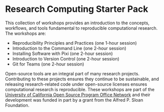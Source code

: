 # Research Computing Starter Pack

This collection of workshops provides an introduction to the concepts,
workflows, and tools fundamental to reproducible computational research. The
workshops are:

* Reproducibility Principles and Practices (one 1-hour session)
* Introduction to the Command Line (one 2-hour session)
* Installing Software with Pixi (one 2-hour session)
* Introduction to Version Control (one 2-hour session)
* Git for Teams (one 2-hour session)

Open-source tools are an integral part of many research projects. Contributing
to these projects ensures they continue to be sustainable, and releasing
research-related code under open-source licenses ensures computational research
is reproducible. These workshops are part of the [University of California Open
Source Program Office Network][ucospo] and their development was funded in part
by a grant from the Alfred P. Sloan Foundation.

[ucospo]: https://ucospo.net/

